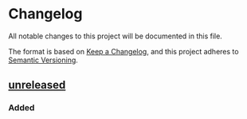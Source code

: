 # Changelog

All notable changes to this project will be documented in this file.

The format is based on [Keep a Changelog](https://keepachangelog.com/en/1.0.0/), and this project adheres to [Semantic Versioning](https://semver.org/spec/v2.0.0.html).

## [unreleased]

### Added

[unreleased]: https://github.com/coltonbh/qcio/compare/0.1.0...HEAD
[0.1.0]: https://github.com/coltonbh/qcio/releases/tag/0.1.0
